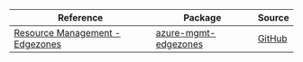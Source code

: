 | Reference | Package | Source |
|---|---|---|
|[Resource Management - Edgezones](mgmt-edgezones-readme.md)|[azure-mgmt-edgezones](https://pypi.org/project/azure-mgmt-edgezones)|[GitHub](https://github.com/Azure/azure-sdk-for-python/blob/main/sdk/edgezones/azure-mgmt-edgezones)|

